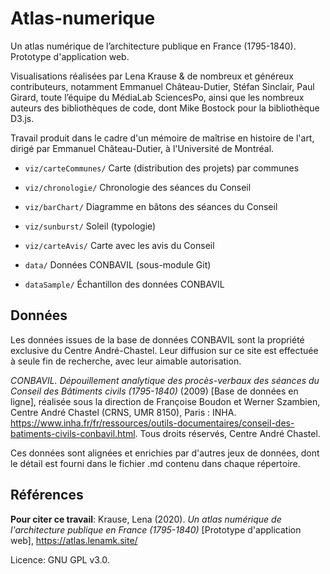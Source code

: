 # Atlas-numerique
Un atlas numérique de l’architecture publique en France (1795-1840). Prototype d'application web.

Visualisations réalisées par Lena Krause & de nombreux et généreux contributeurs, notamment Emmanuel Château-Dutier, Stéfan Sinclair, Paul Girard, toute l’équipe du MédiaLab SciencesPo, ainsi que les nombreux auteurs des bibliothèques de code, dont Mike Bostock pour la bibliothèque D3.js.

Travail produit dans le cadre d'un mémoire de maîtrise en histoire de l'art, dirigé par Emmanuel Château-Dutier, à l'Université de Montréal.

- `viz/carteCommunes/` Carte (distribution des projets) par communes
- `viz/chronologie/` Chronologie des séances du Conseil
- `viz/barChart/` Diagramme en bâtons des séances du Conseil
- `viz/sunburst/` Soleil (typologie)
- `viz/carteAvis/` Carte avec les avis du Conseil

- `data/` Données CONBAVIL (sous-module Git)
- `dataSample/` Échantillon des données CONBAVIL

## Données 
Les  données issues de la base de données CONBAVIL sont la propriété exclusive du Centre André-Chastel. Leur diffusion sur ce site est effectuée à seule fin de recherche, avec leur aimable autorisation. 

_CONBAVIL. Dépouillement analytique des procès-verbaux des séances du Conseil des Bâtiments civils (1795-1840)_ (2009) [Base de données en ligne], réalisée sous la direction de Françoise Boudon et Werner Szambien, Centre André Chastel (CRNS, UMR 8150), Paris : INHA. https://www.inha.fr/fr/ressources/outils-documentaires/conseil-des-batiments-civils-conbavil.html. Tous droits réservés, Centre André Chastel.

Ces données sont alignées et enrichies par d'autres jeux de données, dont le détail est fourni dans le fichier .md contenu dans chaque répertoire.

## Références

**Pour citer ce travail**: Krause, Lena (2020). _Un atlas numérique de l'architecture publique en France (1795-1840)_ [Prototype d'application web], https://atlas.lenamk.site/

Licence: GNU GPL v3.0.